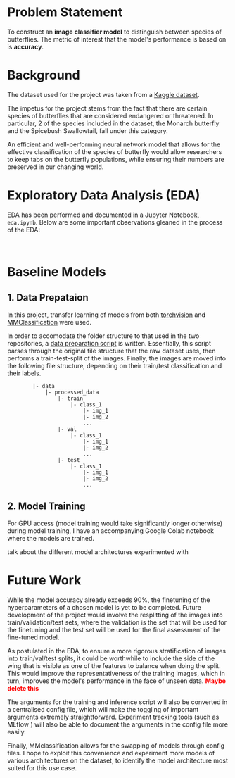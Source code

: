 # Problem Statement
To construct an **image classifier model** to distinguish between species of butterflies. The metric of interest that the model's performance is based on is **accuracy**. 

# Background
The dataset used for the project was taken from a [Kaggle dataset](https://www.kaggle.com/competitions/yum-or-yuck-butterfly-mimics-2022/overview). 

The impetus for the project stems from the fact that there are certain species of butterflies that are considered endangered or threatened. In particular, 2 of the species included in the dataset, the Monarch butterfly and the Spicebush Swallowtail, fall under this category. 

An efficient and well-performing neural network model that allows for the effective classification of the species of butterfly would allow researchers to keep tabs on the butterfly populations, while ensuring their numbers are preserved in our changing world. 

# Exploratory Data Analysis (EDA)
EDA has been performed and documented in a Jupyter Notebook, `eda.ipynb`. Below are some important observations gleaned in the process of the EDA:

<br>

# Baseline Models

## 1. Data Prepataion
In this project, transfer learning of models from both [torchvision](https://pytorch.org/vision/main/models/resnet.html) and [MMClassification](https://github.com/open-mmlab/mmclassification) were used. 

In order to accomodate the folder structure to that used in the two repositories, a [data preparation script](src/data_prep.py) is written. Essentially, this script parses through the original file structure that the raw dataset uses, then performs a train-test-split of the images. Finally, the images are moved into the following file structure, depending on their train/test classification and their labels.
```
        |- data
            |- processed_data
                |- train
                    |- class_1
                        |- img_1
                        |- img_2
                        ...
                |- val
                    |- class_1
                        |- img_1
                        |- img_2
                        ...
                |- test
                    |- class_1
                        |- img_1
                        |- img_2
                        ...
```

## 2. Model Training
For GPU access (model training would take significantly longer otherwise) during model training, I have an accompanying Google Colab notebook where the models are trained. 

talk about the different model architectures experimented with

# Future Work
While the model accuracy already exceeds 90%, the finetuning of the hyperparameters of a chosen model is yet to be completed. Future development of the project would involve the resplitting of the images into train/validation/test sets, where the validation is the set that will be used for the finetuning and the test set will be used for the final assessment of the fine-tuned model. 

As postulated in the EDA, to ensure a more rigorous stratification of images into train/val/test splits, it could be worthwhile to include the side of the wing that is visible as one of the features to balance when doing the split. This would improve the representativeness of the training images, which in turn, improves the model's performance in the face of unseen data. <font color= "red"> **Maybe delete this** </font>

The arguments for the training and inference script will also be converted in a centralised config file, which will make the toggling of important arguments extremely straightforward. Experiment tracking tools (such as MLflow ) will also be able to document the arguments in the config file more easily.

Finally, MMclassification allows for the swapping of models through config files. I hope to exploit this convenience and experiment more models of various architectures on the dataset, to identify the model architecture most suited for this use case. 